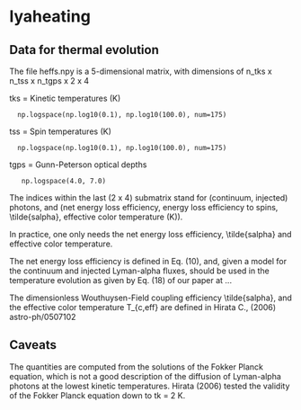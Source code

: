 # lyaheating

## Data for thermal evolution

The file heffs.npy is a 5-dimensional matrix, with dimensions of
n_tks x n_tss x n_tgps x 2 x 4

tks = Kinetic temperatures (K)

      np.logspace(np.log10(0.1), np.log10(100.0), num=175)

tss = Spin temperatures (K)

      np.logspace(np.log10(0.1), np.log10(100.0), num=175)

tgps = Gunn-Peterson optical depths

       np.logspace(4.0, 7.0)

The indices within the last (2 x 4) submatrix stand for (continuum, injected) photons, and (net energy loss efficiency, energy loss efficiency to spins, \tilde{salpha}, effective color temperature (K)).

In practice, one only needs the net energy loss efficiency, \tilde{salpha} and effective color temperature.

The net energy loss efficiency is defined in Eq. (10), and, given a model for the continuum and injected Lyman-alpha fluxes, should be used in the temperature evolution as given by Eq. (18) of our paper at ...

The dimensionless Wouthuysen-Field coupling efficiency \tilde{salpha}, and the effective color temperature T_{c,eff} are defined in Hirata C., (2006) astro-ph/0507102

## Caveats

The quantities are computed from the solutions of the Fokker Planck equation, which is not a good description of the diffusion of Lyman-alpha photons at the lowest kinetic temperatures. Hirata (2006) tested the validity of the Fokker Planck equation down to tk = 2 K.
